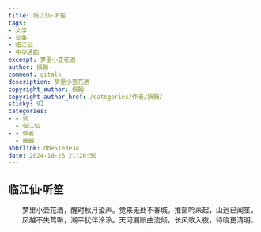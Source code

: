 ```yaml
---
title: 临江仙·听笙
tags:
- 文学
- 词集
- 临江仙
- 中华通韵
excerpt: 梦里小壶花酒
author: 摛翰
comment: gitalk
description: 梦里小壶花酒
copyright_author: 摛翰
copyright_author_href: /categories/作者/摛翰/
sticky: 92
categories:
- - 词
  - 临江仙
- - 作者
  - 摛翰
abbrlink: dbe51e3e34
date: 2024-10-26 21:20:50
---
```


## 临江仙·听笙

&emsp;&emsp;梦里小壶花酒，醒时秋月蛩声。觉来无处不春城。推窗吟未起，山远已闻笙。
&emsp;&emsp;凤越不失莺啭，潮平犹伴泠泠。天河漏断曲流倾。长风歌入夜，待晓更清明。
